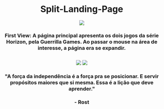 <h1 align="center">Split-Landing-Page</h1>

<div align="center">
<img  src="https://media.discordapp.net/attachments/893543990161461322/1078076189702369370/split-home.PNG?width=888&height=499">
<h3>First View: A página principal apresenta os dois jogos da série Horizon, pela Guerrilla Games. Ao passar o mouse na área de interesse, a página era se expandir.</h3>
</div>

##

<div align="center">
<img  src="https://media.discordapp.net/attachments/893543990161461322/1078076190113398866/split-zerodawn.PNG?width=888&height=499">

<img  src="https://media.discordapp.net/attachments/893543990161461322/1078076189354233957/split-forbidden_west.PNG?width=888&height=499">
</div>
<div align="center">
<h3>"A força da independência é a força pra se posicionar. E servir propósitos maiores que si mesma. Essa é a lição que deve aprender."</h3>
<h3>- Rost</h3>
</div>
